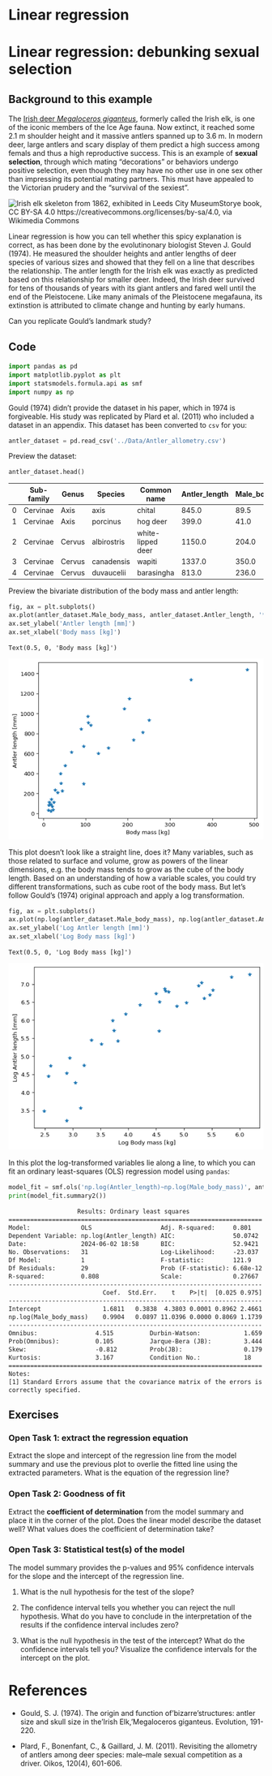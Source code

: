 # Linear regression


# Linear regression: debunking sexual selection

## Background to this example

The [Irish deer *Megaloceros
giganteus*](https://en.wikipedia.org/wiki/Irish_elk), formerly called
the Irish elk, is one of the iconic members of the Ice Age fauna. Now
extinct, it reached some 2.1 m shoulder height and it massive antlers
spanned up to 3.6 m. In modern deer, large antlers and scary display of
them predict a high success among femals and thus a high reproductive
success. This is an example of **sexual selection**, through which
mating “decorations” or behaviors undergo positive selection, even
though they may have no other use in one sex other than impressing its
potential mating partners. This must have appealed to the Victorian
prudery and the “survival of the sexiest”.

![Irish elk skeleton from 1862, exhibited in Leeds City MuseumStorye
book, CC BY-SA 4.0 <https://creativecommons.org/licenses/by-sa/4.0>, via
Wikimedia Commons](../Img/512px-Leeds_City_Museum,_Irish_Elk.jpg)

Linear regression is how you can tell whether this spicy explanation is
correct, as has been done by the evolutinonary biologist Steven J. Gould
(1974). He measured the shoulder heights and antler lengths of deer
species of various sizes and showed that they fell on a line that
describes the relationship. The antler length for the Irish elk was
exactly as predicted based on this relationship for smaller deer.
Indeed, the Irish deer survived for tens of thousands of years with its
giant antlers and fared well until the end of the Pleistocene. Like many
animals of the Pleistocene megafauna, its extinstion is attributed to
climate change and hunting by early humans.

Can you replicate Gould’s landmark study?

## Code

``` python
import pandas as pd
import matplotlib.pyplot as plt
import statsmodels.formula.api as smf
import numpy as np
```

Gould (1974) didn’t provide the dataset in his paper, which in 1974 is
forgiveable. His study was replicated by Plard et al. (2011) who
included a dataset in an appendix. This dataset has been converted to
`csv` for you:

``` python
antler_dataset = pd.read_csv('../Data/Antler_allometry.csv')
```

Preview the dataset:

``` python
antler_dataset.head()
```

<div>
<style scoped>
    .dataframe tbody tr th:only-of-type {
        vertical-align: middle;
    }
&#10;    .dataframe tbody tr th {
        vertical-align: top;
    }
&#10;    .dataframe thead th {
        text-align: right;
    }
</style>

|     | Sub-family | Genus  | Species     | Common name       | Antler_length | Male_body_mass | Female_body_mass |
|-----|------------|--------|-------------|-------------------|---------------|----------------|------------------|
| 0   | Cervinae   | Axis   | axis        | chital            | 845.0         | 89.5           | 39.0             |
| 1   | Cervinae   | Axis   | porcinus    | hog deer          | 399.0         | 41.0           | 31.0             |
| 2   | Cervinae   | Cervus | albirostris | white-lipped deer | 1150.0        | 204.0          | 125.0            |
| 3   | Cervinae   | Cervus | canadensis  | wapiti            | 1337.0        | 350.0          | 250.0            |
| 4   | Cervinae   | Cervus | duvaucelii  | barasingha        | 813.0         | 236.0          | 145.0            |

</div>

Preview the bivariate distribution of the body mass and antler length:

``` python
fig, ax = plt.subplots()
ax.plot(antler_dataset.Male_body_mass, antler_dataset.Antler_length, '*')
ax.set_ylabel('Antler length [mm]')
ax.set_xlabel('Body mass [kg]')
```

    Text(0.5, 0, 'Body mass [kg]')

![](Linear_regression_files/figure-commonmark/cell-5-output-2.png)

This plot doesn’t look like a straight line, does it? Many variables,
such as those related to surface and volume, grow as powers of the
linear dimensions, e.g. the body mass tends to grow as the cube of the
body length. Based on an understanding of how a variable scales, you
could try different transformations, such as cube root of the body mass.
But let’s follow Gould’s (1974) original approach and apply a log
transformation.

``` python
fig, ax = plt.subplots()
ax.plot(np.log(antler_dataset.Male_body_mass), np.log(antler_dataset.Antler_length), '*')
ax.set_ylabel('Log Antler length [mm]')
ax.set_xlabel('Log Body mass [kg]')
```

    Text(0.5, 0, 'Log Body mass [kg]')

![](Linear_regression_files/figure-commonmark/cell-6-output-2.png)

In this plot the log-transformed variables lie along a line, to which
you can fit an ordinary least-squares (OLS) regression model using
`pandas`:

``` python
model_fit = smf.ols('np.log(Antler_length)~np.log(Male_body_mass)', antler_dataset).fit()
print(model_fit.summary2())
```

                       Results: Ordinary least squares
    ======================================================================
    Model:              OLS                   Adj. R-squared:     0.801   
    Dependent Variable: np.log(Antler_length) AIC:                50.0742 
    Date:               2024-06-02 18:58      BIC:                52.9421 
    No. Observations:   31                    Log-Likelihood:     -23.037 
    Df Model:           1                     F-statistic:        121.9   
    Df Residuals:       29                    Prob (F-statistic): 6.68e-12
    R-squared:          0.808                 Scale:              0.27667 
    ----------------------------------------------------------------------
                              Coef.  Std.Err.    t    P>|t|  [0.025 0.975]
    ----------------------------------------------------------------------
    Intercept                 1.6811   0.3838  4.3803 0.0001 0.8962 2.4661
    np.log(Male_body_mass)    0.9904   0.0897 11.0396 0.0000 0.8069 1.1739
    ----------------------------------------------------------------------
    Omnibus:                4.515          Durbin-Watson:            1.659
    Prob(Omnibus):          0.105          Jarque-Bera (JB):         3.444
    Skew:                   -0.812         Prob(JB):                 0.179
    Kurtosis:               3.167          Condition No.:            18   
    ======================================================================
    Notes:
    [1] Standard Errors assume that the covariance matrix of the errors is
    correctly specified.

## Exercises

### Open Task 1: extract the regression equation

Extract the slope and intercept of the regression line from the model
summary and use the previous plot to overlie the fitted line using the
extracted parameters. What is the equation of the regression line?

### Open Task 2: Goodness of fit

Extract the **coefficient of determination** from the model summary and
place it in the corner of the plot. Does the linear model describe the
dataset well? What values does the coefficient of determination take?

### Open Task 3: Statistical test(s) of the model

The model summary provides the p-values and 95% confidence intervals for
the slope and the intercept of the regression line.

1.  What is the null hypothesis for the test of the slope?

2.  The confidence interval tells you whether you can reject the null
    hypothesis. What do you have to conclude in the interpretation of
    the results if the confidence interval includes zero?

3.  What is the null hypothesis in the test of the intercept? What do
    the confidence intervals tell you? Visualize the confidence
    intervals for the intercept on the plot.

# References

- Gould, S. J. (1974). The origin and function of’bizarre’structures:
  antler size and skull size in the’Irish Elk,’Megaloceros giganteus.
  Evolution, 191-220.

- Plard, F., Bonenfant, C., & Gaillard, J. M. (2011). Revisiting the
  allometry of antlers among deer species: male–male sexual competition
  as a driver. Oikos, 120(4), 601-606.
